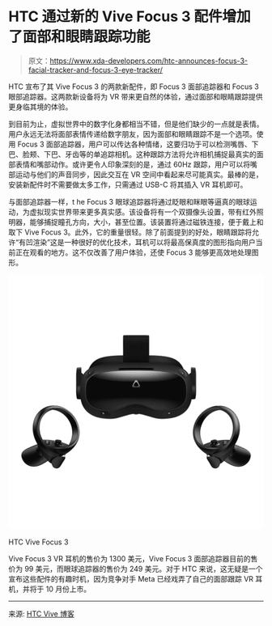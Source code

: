 # HTC 通过新的 Vive Focus 3 配件增加了面部和眼睛跟踪功能

> 原文：<https://www.xda-developers.com/htc-announces-focus-3-facial-tracker-and-focus-3-eye-tracker/>

HTC 宣布了其 Vive Focus 3 的两款新配件，即 Focus 3 面部追踪器和 Focus 3 眼部追踪器。这两款新设备将为 VR 带来更自然的体验，通过面部和眼睛跟踪提供更身临其境的体验。

到目前为止，虚拟世界中的数字化身都相当不错，但是他们缺少的一点就是表情。用户永远无法将面部表情传递给数字朋友，因为面部和眼睛跟踪不是一个选项。使用 Focus 3 面部追踪器，用户可以传达各种情绪，这要归功于可以检测嘴唇、下巴、脸颊、下巴、牙齿等的单追踪相机。这种跟踪方法将允许相机捕捉最真实的面部表情和嘴部动作。或许更令人印象深刻的是，通过 60Hz 跟踪，用户可以将嘴部运动与他们的声音同步，因此交互在 VR 空间中看起来尽可能真实。最棒的是，安装新配件时不需要做太多工作，只需通过 USB-C 将其插入 VR 耳机即可。

与面部追踪器一样，t he Focus 3 眼球追踪器将通过眨眼和眯眼等逼真的眼球运动，为虚拟现实世界带来更多真实感。该设备将有一个双摄像头设置，带有红外照明器，能够捕捉瞳孔方向，大小，甚至位置。该装置将通过磁铁连接，便于戴上和取下 Vive Focus 3。此外，它的重量很轻。除了前面提到的好处，眼睛跟踪将允许“有凹渲染”这是一种很好的优化技术，耳机可以将最高保真度的图形指向用户当前正在观看的地方。这不仅改善了用户体验，还使 Focus 3 能够更高效地处理图形。

 <picture>![](img/08d6ea66cb594b6d9977a608186e236a.png)</picture> 

HTC Vive Focus 3

Vive Focus 3 VR 耳机的售价为 1300 美元，Vive Focus 3 面部追踪器目前的售价为 99 美元，而眼球追踪器的售价为 249 美元。对于 HTC 来说，这无疑是一个宣布这些配件的有趣时机，因为竞争对手 Meta 已经戏弄了自己的面部跟踪 VR 耳机，并将于 10 月份上市。

* * *

来源: [HTC Vive 博客](https://blog.vive.com/us/vive-focus-3-gets-facial-tracker-and-eye-tracker/)